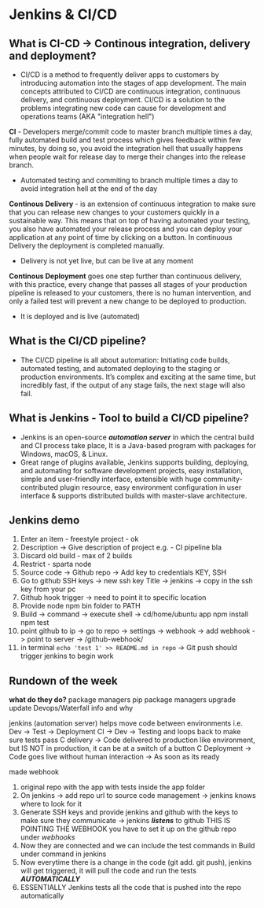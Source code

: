 # Jenkins & CI/CD
## What is CI-CD -> Continous integration, delivery and deployment?
- CI/CD is a method to frequently deliver apps to customers by introducing automation into the stages of app development. The main concepts attributed to CI/CD are continuous integration, continuous delivery, and continuous deployment. CI/CD is a solution to the problems integrating new code can cause for development and operations teams (AKA "integration hell")

**CI** - Developers merge/commit code to master branch multiple times a day, fully automated build and test process which gives feedback within few minutes, by doing so, you avoid the integration hell that usually happens when people wait for release day to merge their changes into the release branch.

- Automated testing and commiting to branch multiple times a day to avoid integration hell at the end of the day

**Continous Delivery** - is an extension of continuous integration to make sure that you can release new changes to your customers quickly in a sustainable way. This means that on top of having automated your testing, you also have automated your release process and you can deploy your application at any point of time by clicking on a button. In continuous Delivery the deployment is completed manually.

- Delivery is not yet live, but can be live at any moment

**Continous Deployment** goes one step further than continuous delivery, with this practice, every change that passes all stages of your production pipeline is released to your customers, there is no human intervention, and only a failed test will prevent a new change to be deployed to production.

- It is deployed and is live (automated)

## What is the CI/CD pipeline?
- The CI/CD pipeline is all about automation: Initiating code builds, automated testing, and automated deploying to the staging or production environments. It’s complex and exciting at the same time, but incredibly fast, if the output of any stage fails, the next stage will also fail.

## What is Jenkins - Tool to build a CI/CD pipeline?
- Jenkins is an open-source ***automation server*** in which the central build and CI process take place, It is a Java-based program with packages for Windows, macOS, & Linux.
- Great range of plugins available, Jenkins supports building, deploying, and automating for software development projects, easy installation, simple and user-friendly interface, extensible with huge community-contributed plugin resource, easy environment configuration in user interface & supports distributed builds with master-slave architecture.


## Jenkins demo
1. Enter an item - freestyle project - ok
2. Description -> Give description of project e.g. - CI pipeline bla
3. Discard old build - max of 2 builds
4. Restrict - sparta node
5. Source code -> Github repo -> Add key to credentials KEY, SSH
6. Go to github SSH keys -> new ssh key Title -> jenkins -> copy in the ssh key from your pc
7. Github hook trigger -> need to point it to specific location 
8. Provide node npm bin folder to PATH
9. Build -> command -> execute shell -> cd/home/ubuntu app npm install npm test
10. point github to ip -> go to repo -> settings -> webhook -> add webhook -> point to server -> <url in the payload url>/github-webhook/
11. in terminal `echo 'test 1' >> README.md in repo` -> Git push should trigger jenkins to begin work  


## Rundown of the week
**what do they do?**
package managers
pip package managers
upgrade
update
Devops/Waterfall info and why 

jenkins (automation server) helps move code between environments i.e. Dev -> Test -> Deployment
CI -> Dev -> Testing and loops back to make sure tests pass
C delivery -> Code delivered to production like environment, but IS NOT in production, it can be at a switch of a button
C Deployment -> Code goes live without human interaction -> As soon as its ready

made webhook 
1. original repo with the app with tests inside the app folder
2. On jenkins -> add repo url to source code management -> jenkins knows where to look for it
3. Generate SSH keys and provide jenkins and github with the keys to make sure they communicate -> jenkins ***listens*** to github THIS IS POINTING THE WEBHOOK you have to set it up on the github repo under *webhooks*
4. Now they are connected and we can include the test commands in Build under command in jenkins
5. Now everytime there is a change in the code (git add. git push), jenkins will get triggered, it will pull the code and run the tests ***AUTOMATICALLY***
6. ESSENTIALLY Jenkins tests all the code that is pushed into the repo automatically 